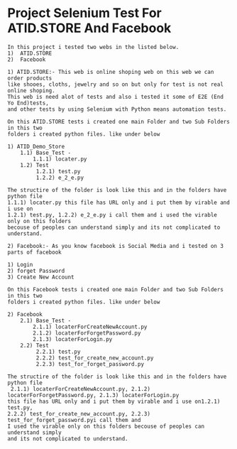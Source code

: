 # Project Selenium Test For ATID.STORE And Facebook 

    In this project i tested two webs in the listed below.
    1)  ATID.STORE 
    2)  Facebook 
    
    1) ATID.STORE:- This web is online shoping web on this web we can order products
    like shooes, cloths, jewelry and so on but only for test is not real online shoping.
    This web is need alot of tests and also i tested it some of E2E (End Yo End)tests,
    and other tests by using Selenium with Python means automation tests.

    On this ATID.STORE tests i created one main Folder and two Sub Folders in this two
    folders i created python files. like under below

    1) ATID_Demo_Store
        1.1) Base_Test - 
            1.1.1) locater.py 
        1.2) Test
             1.2.1) test.py
             1.2.2) e_2_e.py
    
    The structire of the folder is look like this and in the folders have python file
    1.1.1) locater.py this file has URL only and i put them by virable and i use on
    1.2.1) test.py, 1.2.2) e_2_e.py i call them and i used the virable only on this folders
    becouse of peoples can understand simply and its not complicated to understand.

    2) Facebook:- As you know facebook is Social Media and i tested on 3 parts of facebook

    1) Login
    2) forget Password
    3) Create New Account

    On this Facebook tests i created one main Folder and two Sub Folders in this two
    folders i created python files. like under below

    2) Facebook
        2.1) Base_Test - 
            2.1.1) locaterForCreateNewAccount.py 
            2.1.2) locaterForForgetPassword.py 
            2.1.3) locaterForLogin.py 
        2.2) Test
             2.2.1) test.py
             2.2.2) test_for_create_new_account.py
             2.2.3) test_for_forget_password.py
    
    The structire of the folder is look like this and in the folders have python file
     2.1.1) locaterForCreateNewAccount.py, 2.1.2) locaterForForgetPassword.py, 2.1.3) locaterForLogin.py 
    this file has URL only and i put them by virable and i use on1.2.1) test.py, 
    2.2.2) test_for_create_new_account.py, 2.2.3) test_for_forget_password.pyi call them and
    I used the virable only on this folders becouse of peoples can understand simply 
    and its not complicated to understand.


